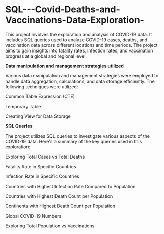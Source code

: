# SQL---Covid-Deaths-and-Vaccinations-Data-Exploration-

This project involves the exploration and analysis of COVID-19 data. It includes SQL queries used to analyze COVID-19 cases, deaths, and vaccination data across different locations and time periods. The project aims to gain insights into fatality rates, infection rates, and vaccination progress at a global and regional level.

**Data manipulation and management strategies utilized**

Various data manipulation and management strategies were employed to handle data aggregation, calculations, and data storage efficiently. The following techniques were utilized:

Common Table Expression (CTE)

Temporary Table

Creating View for Data Storage

**SQL Queries**

The project utilizes SQL queries to investigate various aspects of the COVID-19 data. Here's a summary of the key queries used in this exploration:

Exploring Total Cases vs Total Deaths

Fatality Rate in Specific Countries

Infection Rate in Specific Countries

Countries with Highest Infection Rate Compared to Population

Countries with Highest Death Count per Population

Continents with Highest Death Count per Population

Global COVID-19 Numbers

Exploring Total Population vs Vaccinations



